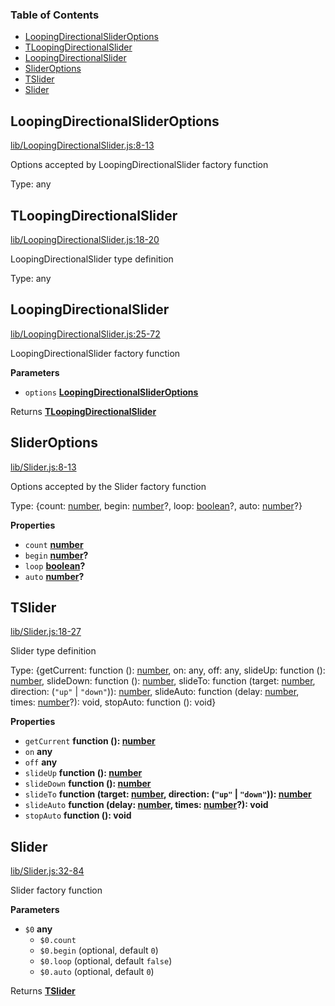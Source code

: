 <!-- Generated by documentation.js. Update this documentation by updating the source code. -->

### Table of Contents

-   [LoopingDirectionalSliderOptions](#loopingdirectionalslideroptions)
-   [TLoopingDirectionalSlider](#tloopingdirectionalslider)
-   [LoopingDirectionalSlider](#loopingdirectionalslider)
-   [SliderOptions](#slideroptions)
-   [TSlider](#tslider)
-   [Slider](#slider)

## LoopingDirectionalSliderOptions

[lib/LoopingDirectionalSlider.js:8-13](https://github.com/chirashijs/chirashi-slider/blob/058ddb51bb4a5054baf0b043acbec327de2ecaea/lib/LoopingDirectionalSlider.js#L8-L13 "Source code on GitHub")

Options accepted by LoopingDirectionalSlider factory function

Type: any

## TLoopingDirectionalSlider

[lib/LoopingDirectionalSlider.js:18-20](https://github.com/chirashijs/chirashi-slider/blob/058ddb51bb4a5054baf0b043acbec327de2ecaea/lib/LoopingDirectionalSlider.js#L18-L20 "Source code on GitHub")

LoopingDirectionalSlider type definition

Type: any

## LoopingDirectionalSlider

[lib/LoopingDirectionalSlider.js:25-72](https://github.com/chirashijs/chirashi-slider/blob/058ddb51bb4a5054baf0b043acbec327de2ecaea/lib/LoopingDirectionalSlider.js#L25-L72 "Source code on GitHub")

LoopingDirectionalSlider factory function

**Parameters**

-   `options` **[LoopingDirectionalSliderOptions](#loopingdirectionalslideroptions)** 

Returns **[TLoopingDirectionalSlider](#tloopingdirectionalslider)** 

## SliderOptions

[lib/Slider.js:8-13](https://github.com/chirashijs/chirashi-slider/blob/058ddb51bb4a5054baf0b043acbec327de2ecaea/lib/Slider.js#L8-L13 "Source code on GitHub")

Options accepted by the Slider factory function

Type: {count: [number](https://developer.mozilla.org/en-US/docs/Web/JavaScript/Reference/Global_Objects/Number), begin: [number](https://developer.mozilla.org/en-US/docs/Web/JavaScript/Reference/Global_Objects/Number)?, loop: [boolean](https://developer.mozilla.org/en-US/docs/Web/JavaScript/Reference/Global_Objects/Boolean)?, auto: [number](https://developer.mozilla.org/en-US/docs/Web/JavaScript/Reference/Global_Objects/Number)?}

**Properties**

-   `count` **[number](https://developer.mozilla.org/en-US/docs/Web/JavaScript/Reference/Global_Objects/Number)** 
-   `begin` **[number](https://developer.mozilla.org/en-US/docs/Web/JavaScript/Reference/Global_Objects/Number)?** 
-   `loop` **[boolean](https://developer.mozilla.org/en-US/docs/Web/JavaScript/Reference/Global_Objects/Boolean)?** 
-   `auto` **[number](https://developer.mozilla.org/en-US/docs/Web/JavaScript/Reference/Global_Objects/Number)?** 

## TSlider

[lib/Slider.js:18-27](https://github.com/chirashijs/chirashi-slider/blob/058ddb51bb4a5054baf0b043acbec327de2ecaea/lib/Slider.js#L18-L27 "Source code on GitHub")

Slider type definition

Type: {getCurrent: function (): [number](https://developer.mozilla.org/en-US/docs/Web/JavaScript/Reference/Global_Objects/Number), on: any, off: any, slideUp: function (): [number](https://developer.mozilla.org/en-US/docs/Web/JavaScript/Reference/Global_Objects/Number), slideDown: function (): [number](https://developer.mozilla.org/en-US/docs/Web/JavaScript/Reference/Global_Objects/Number), slideTo: function (target: [number](https://developer.mozilla.org/en-US/docs/Web/JavaScript/Reference/Global_Objects/Number), direction: (`"up"` \| `"down"`)): [number](https://developer.mozilla.org/en-US/docs/Web/JavaScript/Reference/Global_Objects/Number), slideAuto: function (delay: [number](https://developer.mozilla.org/en-US/docs/Web/JavaScript/Reference/Global_Objects/Number), times: [number](https://developer.mozilla.org/en-US/docs/Web/JavaScript/Reference/Global_Objects/Number)?): void, stopAuto: function (): void}

**Properties**

-   `getCurrent` **function (): [number](https://developer.mozilla.org/en-US/docs/Web/JavaScript/Reference/Global_Objects/Number)** 
-   `on` **any** 
-   `off` **any** 
-   `slideUp` **function (): [number](https://developer.mozilla.org/en-US/docs/Web/JavaScript/Reference/Global_Objects/Number)** 
-   `slideDown` **function (): [number](https://developer.mozilla.org/en-US/docs/Web/JavaScript/Reference/Global_Objects/Number)** 
-   `slideTo` **function (target: [number](https://developer.mozilla.org/en-US/docs/Web/JavaScript/Reference/Global_Objects/Number), direction: (`"up"` \| `"down"`)): [number](https://developer.mozilla.org/en-US/docs/Web/JavaScript/Reference/Global_Objects/Number)** 
-   `slideAuto` **function (delay: [number](https://developer.mozilla.org/en-US/docs/Web/JavaScript/Reference/Global_Objects/Number), times: [number](https://developer.mozilla.org/en-US/docs/Web/JavaScript/Reference/Global_Objects/Number)?): void** 
-   `stopAuto` **function (): void** 

## Slider

[lib/Slider.js:32-84](https://github.com/chirashijs/chirashi-slider/blob/058ddb51bb4a5054baf0b043acbec327de2ecaea/lib/Slider.js#L32-L84 "Source code on GitHub")

Slider factory function

**Parameters**

-   `$0` **any** 
    -   `$0.count`  
    -   `$0.begin`   (optional, default `0`)
    -   `$0.loop`   (optional, default `false`)
    -   `$0.auto`   (optional, default `0`)

Returns **[TSlider](#tslider)** 
